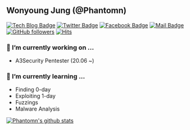 ## Wonyoung Jung (@Phantomn)

[![Tech Blog Badge](https://img.shields.io/badge/-Tech%20blog-black?style=flat-square&logo=github&link=https://Phantomn.github.io/)](https://Phantomn.github.io/)
[![Twitter Badge](https://img.shields.io/badge/-@Ph4nt0mm-1ca0f1?style=flat-square&labelColor=1ca0f1&logo=twitter&logoColor=white&link=https://twitter.com/Ph4nt0mm)](https://twitter.com/Ph4nt0mm)
[![Facebook Badge](https://img.shields.io/badge/facebook-1877f2?style=flat-square&logo=facebook&logoColor=white&link=https://www.facebook.com/Ph4ntomn)](https://www.facebook.com/Ph4ntomn)
[![Mail Badge](https://img.shields.io/badge/Contact-newbiepwner%40kakao.com-blue?style=flat-square)](mailto:newbiepwner@kakao.com)
[![GitHub followers](https://img.shields.io/github/followers/Phantomn.svg?style=flat-square&label=Followers&maxAge=2592000)](https://github.com/Phantomn?tab=followers)
[![Hits](https://hits.seeyoufarm.com/api/count/incr/badge.svg?url=https%3A%2F%2Fgithub.com%2FPhantomn&count_bg=%233D69C8&title_bg=%23555555&icon=github.svg&icon_color=%23E7E7E7&title=hits&edge_flat=true)](https://hits.seeyoufarm.com)



### 🔭 I’m currently working on ...
  - A3Security Pentester (20.06 ~)
### 🌱 I’m currently learning ...
  - Finding 0-day
  - Exploiting 1-day
  - Fuzzings
  - Malware Analysis


[![Phantomn's github stats](https://github-readme-stats.vercel.app/api?username=Phantomn)](https://github.com/anuraghazra/github-readme-stats)

<!--
**Phantomn/Phantomn** is a ✨ _special_ ✨ repository because its `README.md` (this file) appears on your GitHub profile.

Here are some ideas to get you started:

- 🔭 I’m currently working on ...
  - Vulnerability research
- 🌱 I’m currently learning ...
  - Finding 0-day
  - Exploiting 1-day
  - Fuzzings
  - OS architectures
  - Programming language
    - Golang
- 👯 I’m looking to collaborate on ...
- 🤔 I’m looking for help with ...
- 💬 Ask me about ...
- 📫 How to reach me: ...
  - Facebook: [https://www.facebook.com/Phantomn.pwn](https://www.facebook.com/Phantomn.pwn)
  - Twitter: [https://twitter.com/Phantomn_pwn](https://twitter.com/Phantomn_pwn)
- 😄 Pronouns: ...
- ⚡ Fun fact: ...
-->
